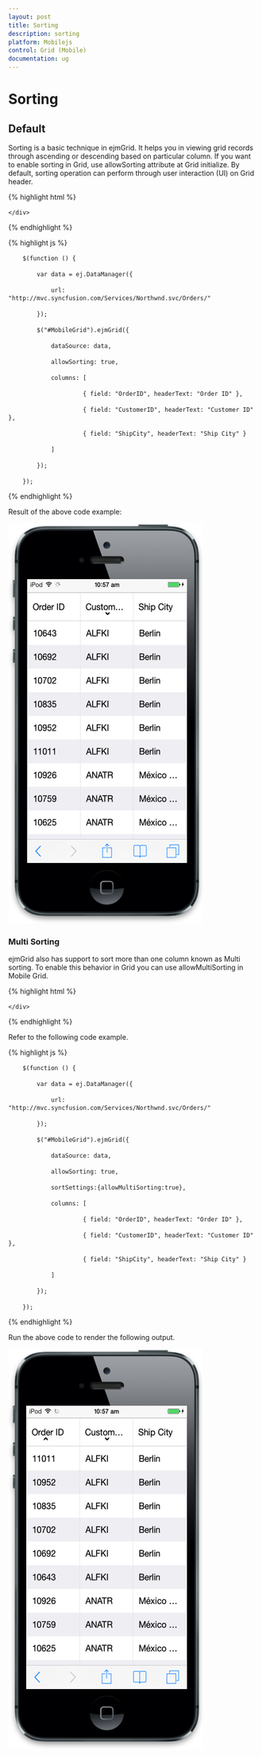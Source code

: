 ```yaml
---
layout: post
title: Sorting
description: sorting 
platform: Mobilejs
control: Grid (Mobile)
documentation: ug
---
```


# Sorting 

## Default

Sorting is a basic technique in ejmGrid. It helps you in viewing grid records through ascending or descending based on particular column. If you want to enable sorting in Grid, use allowSorting attribute at Grid initialize. By default, sorting operation can perform through user interaction (UI) on Grid header.

{% highlight html %}


<div id="MobileGrid">

    </div>






{% endhighlight %}



{% highlight js %}

        $(function () {

            var data = ej.DataManager({

                url: "http://mvc.syncfusion.com/Services/Northwnd.svc/Orders/"

            });

            $("#MobileGrid").ejmGrid({

                dataSource: data,

                allowSorting: true,

                columns: [

                         { field: "OrderID", headerText: "Order ID" },

                         { field: "CustomerID", headerText: "Customer ID" },

                         { field: "ShipCity", headerText: "Ship City" }

                ]

            });

        });



{% endhighlight %}



Result of the above code example:

![16](Sorting_images/Sorting_img1.png)



### Multi Sorting

ejmGrid also has support to sort more than one column known as Multi sorting. To enable this behavior in Grid you can use allowMultiSorting in Mobile Grid. 

{% highlight html %}


<div id="MobileGrid">

    </div>





{% endhighlight %}



Refer to the following code example.

{% highlight js %}

        $(function () {

            var data = ej.DataManager({

                url: "http://mvc.syncfusion.com/Services/Northwnd.svc/Orders/"

            });

            $("#MobileGrid").ejmGrid({

                dataSource: data,

                allowSorting: true, 

                sortSettings:{allowMultiSorting:true},

                columns: [

                         { field: "OrderID", headerText: "Order ID" },

                         { field: "CustomerID", headerText: "Customer ID" },

                         { field: "ShipCity", headerText: "Ship City" }

                ]

            });

        });




{% endhighlight %}



Run the above code to render the following output.

![C:/Users/apoorvah.ramanathan/Desktop/1.png](Sorting_images/Sorting_img2.png)



